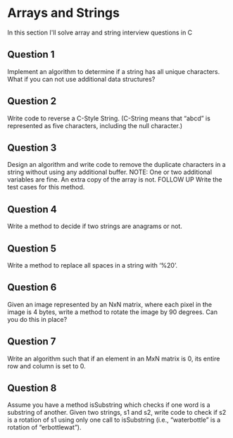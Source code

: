 # Arrays and Strings

In this section I'll solve array and string interview questions in C

## Question 1
Implement an algorithm to determine if a string has all unique characters. What if you
can not use additional data structures?

## Question 2
Write code to reverse a C-Style String. (C-String means that “abcd” is represented as
five characters, including the null character.)

## Question 3
Design an algorithm and write code to remove the duplicate characters in a string
without using any additional buffer. NOTE: One or two additional variables are fine.
An extra copy of the array is not.
FOLLOW UP
Write the test cases for this method.

## Question 4
Write a method to decide if two strings are anagrams or not.

## Question 5
Write a method to replace all spaces in a string with ‘%20’.

## Question 6
Given an image represented by an NxN matrix, where each pixel in the image is 4
bytes, write a method to rotate the image by 90 degrees. Can you do this in place?

## Question 7
Write an algorithm such that if an element in an MxN matrix is 0, its entire row and
column is set to 0.

## Question 8
Assume you have a method isSubstring which checks if one word is a substring of
another. Given two strings, s1 and s2, write code to check if s2 is a rotation of s1 using
only one call to isSubstring (i.e., “waterbottle” is a rotation of “erbottlewat”).